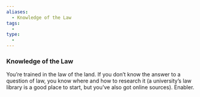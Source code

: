 ```yaml
---
aliases:
  - Knowledge of the Law
tags:
  - 
type:
  - 
---
```

### Knowledge of the Law

You’re trained in the law of the land. If you don’t know the answer to a question of law, you know where and how to research it (a university’s law library is a good place to start, but you’ve also got online sources). Enabler.